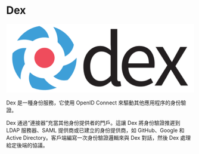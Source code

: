 # Dex

![](./assets/dex-horizontal-color.png)

Dex 是一種身份服務，它使用 OpenID Connect 來驅動其他應用程序的身份驗證。

Dex 通過“連接器”充當其他身份提供者的門戶。這讓 Dex 將身份驗證推遲到 LDAP 服務器、SAML 提供商或已建立的身份提供商，如 GitHub、Google 和 Active Directory。客戶端編寫一次身份驗證邏輯來與 Dex 對話，然後 Dex 處理給定後端的協議。

